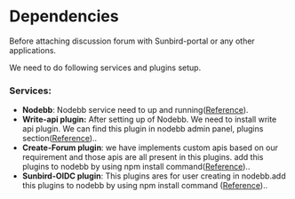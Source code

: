 # Dependencies

Before attaching discussion forum with Sunbird-portal or any other applications.

We need to do following services and plugins setup.

### Services:

* **Nodebb**: Nodebb service need to up and running([Reference](../../../use/developer-installation/discussion-forum/installation-guide/nodebb-setup.md)).
* **Write-api plugin:** After setting up of Nodebb. We need to install write api plugin. We can find this plugin in nodebb admin panel, plugins section([Reference](../../../use/developer-installation/discussion-forum/installation-guide/nodebb-setup.md))..
* **Create-Forum plugin**: we have implements custom apis based on our requirement and those apis are all present in this plugins. add this plugins to nodebb by using npm install command([Reference](../../../use/developer-installation/discussion-forum/installation-guide/nodebb-setup.md))..
* **Sunbird-OIDC plugin**: This plugins ares for user creating in nodebb.add this plugins to nodebb by using npm install command ([Reference](../../../use/developer-installation/discussion-forum/installation-guide/nodebb-setup.md))..
